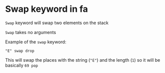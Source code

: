 # Swap keyword in fa

`Swap` keyword will swap two elements on the stack

`Swap` takes no arguments

Example of the `swap` keyword:

```fa
"E" swap drop
```

This will swap the places with the string (`"E"`) and the
length (`1`) so it will be basically `69 pop`
